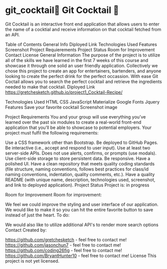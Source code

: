 # git_cocktail🍹 Git Cocktail 🍹
Git Cocktail is an interactive front end application that allows users to enter the name of a cocktial and receive information on that cocktail fetched from an API.

Table of Contents
General Info
Diployed Link
Technologies Used
Features
Screenshot
Project Requierements
Project Status
Room for Improvement
Contact
License
General Information
The purpose of the project is to utilize all of the skills we have learned in the first 7 weeks of this course and showcase it through one solid an user friendly application.
Collectively we chose this project to create an app for entertainers, bartenders, and anyone looking to create the perfect drink for the perfect occassion.
With ease Git Coctail allows you to search the perfect cocktail and retrieve the ingredients needed to make that cocktail.
Diployed Link
https://gretchesketch.github.io/project1_Cocktail-Recipe/

Technologies Used
HTML
CSS
JavaScript
Materialize
Google Fonts
Jquery
Features
Save your favorite cocktail
Screenshot
image

Project Requirements
You and your group will use everything you’ve learned over the past six modules to create a real-world front-end application that you’ll be able to showcase to potential employers. Your project must fulfil the following requirements:

Use a CSS framework other than Bootstrap.
Be deployed to GitHub Pages.
Be interactive (i.e., accept and respond to user input).
Use at least two server-side APIs.
Does not use alerts, confirms, or prompts (use modals).
Use client-side storage to store persistent data.
Be responsive.
Have a polished UI.
Have a clean repository that meets quality coding standards (file structure, naming conventions, follows best practices for class/id naming conventions, indentation, quality comments, etc.).
Have a quality README (with unique name, description, technologies used, screenshot, and link to deployed application).
Project Status
Project is: in progress

Room for Improvement
Room for improvement:

We feel we could improve the styling and user interface of our application.
We would like to make it so you can hit the entire favorite button to save instead of just the heart.
To do:

We would also like to utilize additional API's to render more search options
Contact
Created by:

https://github.com/gretchesketch - feel free to contact me!
https://github.com/jasonchun7 - feel free to contact me!
https://github.com/coding26fig - feel free to contact me!
https://github.com/BryantHunter10 - feel free to contact me!
License
This project is not yet licensed.